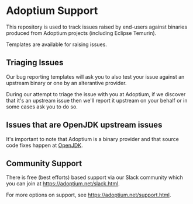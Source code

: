 # Adoptium Support

This repository is used to track issues raised by end-users against binaries produced from Adoptium projects (including Eclipse Temurin).

Templates are available for raising issues.

## Triaging Issues

Our bug reporting templates will ask you to also test your issue against an upstream binary or one by an alterantive provider.

During our attempt to triage the issue with you at Adoptium, if we discover that it's an upstream issue then we'll report it upstream on your behalf or in some cases ask you to do so.

## Issues that are OpenJDK upstream issues

It's important to note that Adoptium is a binary provider and that source code fixes happen at [OpenJDK](https://openjdk.java.net).

## Community Support

There is free (best efforts) based support via our Slack community which you can join at https://adoptium.net/slack.html.

For more options on support, see https://adoptium.net/support.html.
